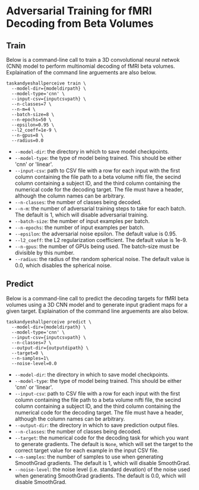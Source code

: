 # Adversarial Training for fMRI Decoding from Beta Volumes

## Train

Below is a command-line call to train a 3D convolutional neural netwok (CNN) model to perform multinomial decoding of fMRI beta volumes. Explaination of the command line arguements are also below.

```
taskandyeshallperceive train \
  --model-dir={modeldirpath} \
  --model-type='cnn' \
  --input-csv={inputcsvpath} \
  --n-classes=7 \
  --n-m=4 \
  --batch-size=8 \
  --n-epochs=50 \
  --epsilon=0.95 \
  --l2_coeff=1e-9 \
  --n-gpus=8 \
  --radius=0.0
```

- `--model-dir`: the directory in which to save model checkpoints.
- `--model-type`: the type of model being trained. This should be either 'cnn' or 'linear'.
- `--input-csv`: path to CSV file with a row for each input with the first column containing the file path to a beta volume nifti file, the secind column containing a subject ID, and the third column containing the numerical code for the decoding target. The file must have a header, although the column names can be arbitrary.
- `--n-classes`: the number of classes being decoded.
- `--n-m`: the number of adversarial training steps to take for each batch. The default is 1, which will disable adversarial training.
- `--batch-size`: the number of input examples per batch.
- `--n-epochs`: the number of input examples per batch.
- `--epsilon`: the adversarial noise epsilon. The default value is 0.95.
- `--l2_coeff`: the L2 regularization coefficient. The default value is 1e-9.
- `--n-gpus`: the number of GPUs being used. The batch-size must be divisible by this number.
- `--radius`: the radius of the random spherical noise. The default value is 0.0, which disables the spherical noise.


## Predict

Below is a command-line call to predict the decoding targets for fMRI beta volumes using a 3D CNN model and to generate input gradient maps for a given target. Explaination of the command line arguements are also below.

```
taskandyeshallperceive predict \
  --model-dir={modeldirpath} \
  --model-type='cnn' \
  --input-csv={inputcsvpath} \
  --n-classes=7 \
  --output-dir={outputdipath} \
  --target=0 \
  --n-samples=1\
  --noise-level=0.0
```

- `--model-dir`: the directory in which to save model checkpoints.
- `--model-type`: the type of model being trained. This should be either 'cnn' or 'linear'.
- `--input-csv`: path to CSV file with a row for each input with the first column containing the file path to a beta volume nifti file, the secind column containing a subject ID, and the third column containing the numerical code for the decoding target. The file must have a header, although the column names can be arbitrary.
- `--output-dir`: the directory in which to save prediction output files.
- `--n-classes`: the number of classes being decoded.
- `--target`: the numerical code for the decoding task for which you want to generate gradients. The default is `None`, which will set the target to the correct target value for each example in the input CSV file.
- `--n-samples`: the number of samples to use when generating SmoothGrad gradients. The default is 1, which will disable SmoothGrad.
- `--noise-level`: the noise level (i.e. standard devation) of the noise used when generating SmoothGrad gradients. The default is 0.0, which will disable SmoothGrad.
